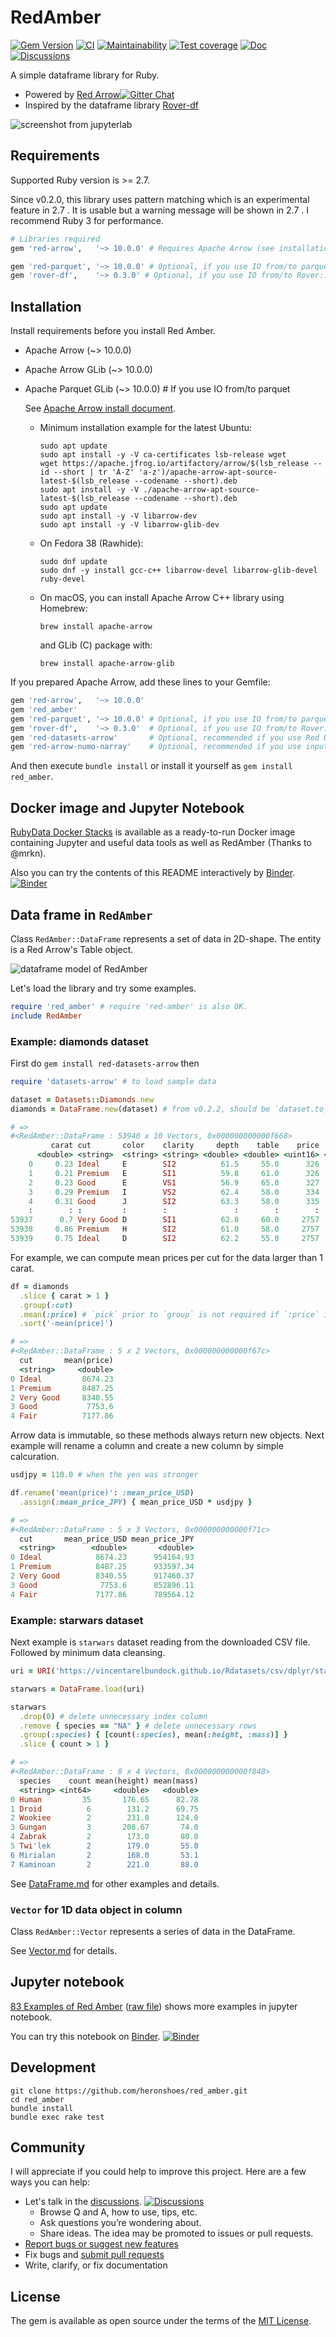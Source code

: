 # RedAmber

[![Gem Version](https://badge.fury.io/rb/red_amber.svg)](https://badge.fury.io/rb/red_amber)
[![CI](https://github.com/heronshoes/red_amber/actions/workflows/ci.yml/badge.svg)](https://github.com/heronshoes/red_amber/actions/workflows/ci.yml)
[![Maintainability](https://api.codeclimate.com/v1/badges/b8a745047045d2f49daa/maintainability)](https://codeclimate.com/github/heronshoes/red_amber/maintainability)
[![Test coverage](https://api.codeclimate.com/v1/badges/b8a745047045d2f49daa/test_coverage)](https://codeclimate.com/github/heronshoes/red_amber/test_coverage)
[![Doc](https://img.shields.io/badge/docs-latest-blue)](https://heronshoes.github.io/red_amber/)
[![Discussions](https://img.shields.io/github/discussions/heronshoes/red_amber)](https://github.com/heronshoes/red_amber/discussions)

A simple dataframe library for Ruby.

- Powered by [Red Arrow](https://github.com/apache/arrow/tree/master/ruby/red-arrow)[![Gitter Chat](https://badges.gitter.im/red-data-tools/en.svg)](https://gitter.im/red-data-tools/en)
- Inspired by the dataframe library [Rover-df](https://github.com/ankane/rover)

![screenshot from jupyterlab](https://raw.githubusercontent.com/heronshoes/red_amber/main/doc/image/screenshot.png)

## Requirements

Supported Ruby version is >= 2.7.

Since v0.2.0, this library uses pattern matching which is an experimental feature in 2.7 . It is usable but a warning message will be shown in 2.7 .
I recommend Ruby 3 for performance.

```ruby
# Libraries required
gem 'red-arrow',   '~> 10.0.0' # Requires Apache Arrow (see installation below)

gem 'red-parquet', '~> 10.0.0' # Optional, if you use IO from/to parquet
gem 'rover-df',    '~> 0.3.0' # Optional, if you use IO from/to Rover::DataFrame
```

## Installation

Install requirements before you install Red Amber.

- Apache Arrow (~> 10.0.0)
- Apache Arrow GLib (~> 10.0.0)
- Apache Parquet GLib (~> 10.0.0)  # If you use IO from/to parquet

  See [Apache Arrow install document](https://arrow.apache.org/install/).
  
  - Minimum installation example for the latest Ubuntu:
      ```
      sudo apt update
      sudo apt install -y -V ca-certificates lsb-release wget
      wget https://apache.jfrog.io/artifactory/arrow/$(lsb_release --id --short | tr 'A-Z' 'a-z')/apache-arrow-apt-source-latest-$(lsb_release --codename --short).deb
      sudo apt install -y -V ./apache-arrow-apt-source-latest-$(lsb_release --codename --short).deb
      sudo apt update
      sudo apt install -y -V libarrow-dev
      sudo apt install -y -V libarrow-glib-dev
      ```
  - On Fedora 38 (Rawhide):
      ```
      sudo dnf update
      sudo dnf -y install gcc-c++ libarrow-devel libarrow-glib-devel ruby-devel
      ```
  - On macOS, you can install Apache Arrow C++ library using Homebrew:    
      ```
      brew install apache-arrow
      ```
    and GLib (C) package with:
      ```
      brew install apache-arrow-glib
      ```

If you prepared Apache Arrow, add these lines to your Gemfile:

```ruby
gem 'red-arrow',   '~> 10.0.0'
gem 'red_amber'
gem 'red-parquet', '~> 10.0.0' # Optional, if you use IO from/to parquet
gem 'rover-df',    '~> 0.3.0'  # Optional, if you use IO from/to Rover::DataFrame
gem 'red-datasets-arrow'       # Optional, recommended if you use Red Datasets
gem 'red-arrow-numo-narray'    # Optional, recommended if you use inputs from Numo::NArray
```

And then execute `bundle install` or install it yourself as `gem install red_amber`.

## Docker image and Jupyter Notebook

[RubyData Docker Stacks](https://github.com/RubyData/docker-stacks) is available as a ready-to-run Docker image containing Jupyter and useful data tools as well as RedAmber (Thanks to @mrkn).

Also you can try the contents of this README interactively by [Binder](https://mybinder.org/v2/gh/heronshoes/docker-stacks/RedAmber-binder?filepath=red-amber.ipynb). 
[![Binder](https://mybinder.org/badge_logo.svg)](https://mybinder.org/v2/gh/heronshoes/docker-stacks/RedAmber-binder?filepath=red-amber.ipynb)


## Data frame in `RedAmber`

Class `RedAmber::DataFrame` represents a set of data in 2D-shape.
The entity is a Red Arrow's Table object. 

![dataframe model of RedAmber](https://raw.githubusercontent.com/heronshoes/red_amber/main/doc/image/dataframe_model.png)

Let's load the library and try some examples.

```ruby
require 'red_amber' # require 'red-amber' is also OK.
include RedAmber
```

### Example: diamonds dataset

First do
    ```
    gem install red-datasets-arrow
    ```
then
```ruby
require 'datasets-arrow' # to load sample data

dataset = Datasets::Diamonds.new
diamonds = DataFrame.new(dataset) # from v0.2.2, should be `dataset.to_arrow` if older.

# =>
#<RedAmber::DataFrame : 53940 x 10 Vectors, 0x000000000000f668>
         carat cut       color    clarity     depth    table    price        x ...        z
      <double> <string>  <string> <string> <double> <double> <uint16> <double> ... <double>
    0     0.23 Ideal     E        SI2          61.5     55.0      326     3.95 ...     2.43
    1     0.21 Premium   E        SI1          59.8     61.0      326     3.89 ...     2.31
    2     0.23 Good      E        VS1          56.9     65.0      327     4.05 ...     2.31
    3     0.29 Premium   I        VS2          62.4     58.0      334      4.2 ...     2.63
    4     0.31 Good      J        SI2          63.3     58.0      335     4.34 ...     2.75
    :        : :         :        :               :        :        :        : ...        :
53937      0.7 Very Good D        SI1          62.8     60.0     2757     5.66 ...     3.56
53938     0.86 Premium   H        SI2          61.0     58.0     2757     6.15 ...     3.74
53939     0.75 Ideal     D        SI2          62.2     55.0     2757     5.83 ...     3.64
```

For example, we can compute mean prices per cut for the data larger than 1 carat.

```ruby
df = diamonds
  .slice { carat > 1 }
  .group(:cut)
  .mean(:price) # `pick` prior to `group` is not required if `:price` is specified here.
  .sort('-mean(price)')

# =>
#<RedAmber::DataFrame : 5 x 2 Vectors, 0x000000000000f67c>
  cut       mean(price)
  <string>     <double>
0 Ideal         8674.23
1 Premium       8487.25
2 Very Good     8340.55
3 Good           7753.6
4 Fair          7177.86
```

Arrow data is immutable, so these methods always return new objects.
Next example will rename a column and create a new column by simple calcuration.

```ruby
usdjpy = 110.0 # when the yen was stronger

df.rename('mean(price)': :mean_price_USD)
  .assign(:mean_price_JPY) { mean_price_USD * usdjpy }

# =>
#<RedAmber::DataFrame : 5 x 3 Vectors, 0x000000000000f71c>
  cut       mean_price_USD mean_price_JPY
  <string>        <double>       <double>
0 Ideal            8674.23      954164.93
1 Premium          8487.25      933597.34
2 Very Good        8340.55      917460.37
3 Good              7753.6      852896.11
4 Fair             7177.86      789564.12
```

### Example: starwars dataset

Next example is `starwars` dataset reading from the downloaded CSV file. Followed by minimum data cleansing.

```ruby
uri = URI('https://vincentarelbundock.github.io/Rdatasets/csv/dplyr/starwars.csv')

starwars = DataFrame.load(uri)

starwars
  .drop(0) # delete unnecessary index column
  .remove { species == "NA" } # delete unnecessary rows
  .group(:species) { [count(:species), mean(:height, :mass)] }
  .slice { count > 1 }

# =>
#<RedAmber::DataFrame : 8 x 4 Vectors, 0x000000000000f848>
  species    count mean(height) mean(mass)
  <string> <int64>     <double>   <double>
0 Human         35       176.65      82.78
1 Droid          6        131.2      69.75
2 Wookiee        2        231.0      124.0
3 Gungan         3       208.67       74.0
4 Zabrak         2        173.0       80.0
5 Twi'lek        2        179.0       55.0
6 Mirialan       2        168.0       53.1
7 Kaminoan       2        221.0       88.0
```

See [DataFrame.md](doc/DataFrame.md) for other examples and details.


### `Vector` for 1D data object in column

Class `RedAmber::Vector` represents a series of data in the DataFrame.

See [Vector.md](doc/Vector.md) for details.

## Jupyter notebook

[83 Examples of Red Amber](https://github.com/heronshoes/docker-stacks/blob/RedAmber-binder/binder/examples_of_red_amber.ipynb)
([raw file](https://raw.githubusercontent.com/heronshoes/docker-stacks/RedAmber-binder/binder/examples_of_red_amber.ipynb)) shows more examples in jupyter notebook.

You can try this notebook on [Binder](https://mybinder.org/v2/gh/heronshoes/docker-stacks/RedAmber-binder?filepath=examples_of_red_amber.ipynb). 
[![Binder](https://mybinder.org/badge_logo.svg)](https://mybinder.org/v2/gh/heronshoes/docker-stacks/RedAmber-binder?filepath=examples_of_red_amber.ipynb)


## Development

```shell
git clone https://github.com/heronshoes/red_amber.git
cd red_amber
bundle install
bundle exec rake test
```

## Community

I will appreciate if you could help to improve this project. Here are a few ways you can help:

- Let's talk in the [discussions](https://github.com/heronshoes/red_amber/discussions). [![Discussions](https://img.shields.io/github/discussions/heronshoes/red_amber)](https://github.com/heronshoes/red_amber/discussions)
  - Browse Q and A, how to use, tips, etc.
  - Ask questions you’re wondering about.
  - Share ideas. The idea may be promoted to issues or pull requests.
- [Report bugs or suggest new features](https://github.com/heronshoes/red_amber/issues)
- Fix bugs and [submit pull requests](https://github.com/heronshoes/red_amber/pulls)
- Write, clarify, or fix documentation

## License

The gem is available as open source under the terms of the [MIT License](https://opensource.org/licenses/MIT).
